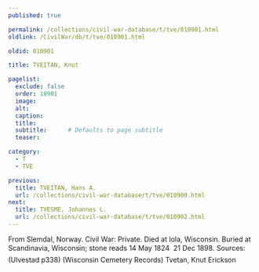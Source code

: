 ```yaml
---
published: true

permalink: /collections/civil-war-database/t/tve/010901.html
oldlink: /CivilWar/db/t/tve/010901.html

oldid: 010901

title: TVEITAN, Knut

pagelist:
  exclude: false
  order: 10901
  image: 
  alt:
  caption:
  title:
  subtitle:      # Defaults to page subtitle
  teaser:

category: 
  - T 
  - TVE

previous:
  title: TVEITAN, Hans A.
  url: /collections/civil-war-database/t/tve/010900.html  
next:
  title: TVESME, Johannes L.
  url: /collections/civil-war-database/t/tve/010902.html   
---
```

From Slemdal, Norway. Civil War: Private. Died at Iola, Wisconsin. Buried at Scandinavia, Wisconsin; stone reads &#147;14 May 1824 &#150; 21 Dec 1898&#148;. Sources: (Ulvestad p338) (Wisconsin Cemetery Records) &#147;Tvetan, Knut Erickson&#148;
